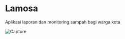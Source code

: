 # Lamosa
Aplikasi laporan dan monitoring sampah bagi warga kota

![Capture](https://user-images.githubusercontent.com/29891035/67251062-f0e09580-f497-11e9-9d22-f2cc1bf81747.PNG)
